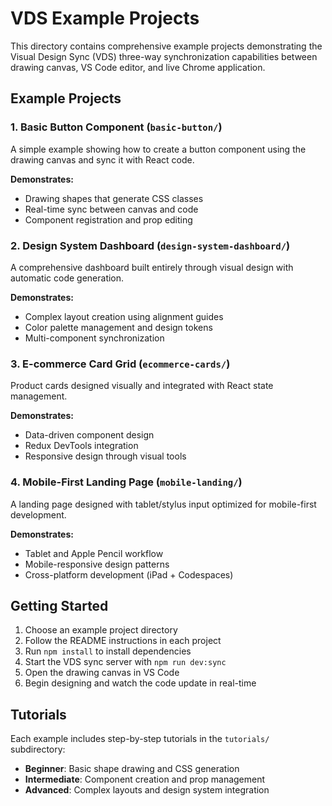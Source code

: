 # VDS Example Projects

This directory contains comprehensive example projects demonstrating the Visual Design Sync (VDS) three-way synchronization capabilities between drawing canvas, VS Code editor, and live Chrome application.

## Example Projects

### 1. Basic Button Component (`basic-button/`)
A simple example showing how to create a button component using the drawing canvas and sync it with React code.

**Demonstrates:**
- Drawing shapes that generate CSS classes
- Real-time sync between canvas and code
- Component registration and prop editing

### 2. Design System Dashboard (`design-system-dashboard/`)
A comprehensive dashboard built entirely through visual design with automatic code generation.

**Demonstrates:**
- Complex layout creation using alignment guides
- Color palette management and design tokens
- Multi-component synchronization

### 3. E-commerce Card Grid (`ecommerce-cards/`)
Product cards designed visually and integrated with React state management.

**Demonstrates:**
- Data-driven component design
- Redux DevTools integration
- Responsive design through visual tools

### 4. Mobile-First Landing Page (`mobile-landing/`)
A landing page designed with tablet/stylus input optimized for mobile-first development.

**Demonstrates:**
- Tablet and Apple Pencil workflow
- Mobile-responsive design patterns
- Cross-platform development (iPad + Codespaces)

## Getting Started

1. Choose an example project directory
2. Follow the README instructions in each project
3. Run `npm install` to install dependencies
4. Start the VDS sync server with `npm run dev:sync`
5. Open the drawing canvas in VS Code
6. Begin designing and watch the code update in real-time

## Tutorials

Each example includes step-by-step tutorials in the `tutorials/` subdirectory:

- **Beginner**: Basic shape drawing and CSS generation
- **Intermediate**: Component creation and prop management
- **Advanced**: Complex layouts and design system integration